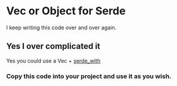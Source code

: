 # Vec or Object for Serde

I keep writing this code over and over again. 

## Yes I over complicated it
Yes you could use a Vec + [serde_with](https://docs.rs/serde_with/latest/serde_with/struct.OneOrMany.html)


### Copy this code into your project and use it as you wish.
